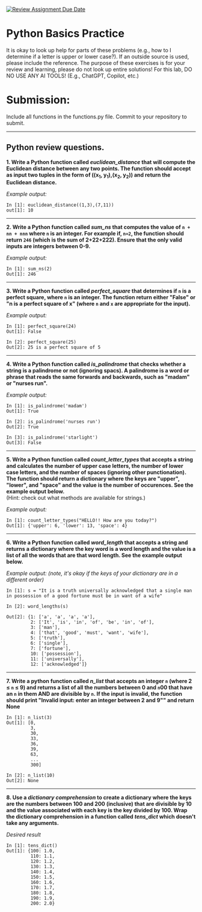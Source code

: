 [![Review Assignment Due Date](https://classroom.github.com/assets/deadline-readme-button-22041afd0340ce965d47ae6ef1cefeee28c7c493a6346c4f15d667ab976d596c.svg)](https://classroom.github.com/a/ZDVj26Jg)
# Python Basics Practice

It is okay to look up help for parts of these problems (e.g., how to I determine if a letter is upper or lower case?).
If an outside source is used, please include the reference. The purpose of these exercises is for your review and learning,
please do not look up entire solutions! For this lab, DO NO USE ANY AI TOOLS! (E.g., ChatGPT, Copilot, etc.)

# Submission:

Include all functions in the functions.py file. Commit to your repository to submit.

---
## Python review questions.

**1.  Write a Python function called *euclidean_distance* that will compute the Euclidean distance between any two points.  The function should accept as input two tuples in the form of ((x<sub>1</sub>, y<sub>1</sub>),(x<sub>2</sub>, y<sub>2</sub>)) and return the Euclidean distance.**

*Example output:*

```
In [1]: euclidean_distance((1,3),(7,11))
out[1]: 10
```

-----
**2. Write a Python function called *sum_ns* that computes the value of ``n + nn + nnn`` where ``n`` is an integer.  For example if,  ``n=2``, the function should return ``246`` (which is the sum of 2+22+222).  Ensure that the only valid inputs are integers between 0-9.**  

*Example output:*

```
In [1]: sum_ns(2)
Out[1]: 246
```

-----
**3. Write a Python function called *perfect_square* that determines if ``n`` is a perfect square, where ``n`` is an integer.  The function return either "False" or "n is a perfect square of x"  (where ``n`` and ``x`` are appropriate for the input).**

*Example output:*

```
In [1]: perfect_square(24)
Out[1]: False

In [2]: perfect_square(25)
Out[2]: 25 is a perfect square of 5
```

----
**4. Write a Python function called *is_palindrome* that checks whether a string is a palindrome or not (ignoring spacs). A palindrome is a word or phrase that reads the same forwards and backwards, such as "madam" or "nurses run".**

*Example output:*

```
In [1]: is_palindrome('madam')
Out[1]: True

In [2]: is_palindrome('nurses run')
Out[2]: True

In [3]: is_palindrome('starlight')
Out[3]: False
```

----
**5. Write a Python function called *count_letter_types* that accepts a string and calculates the number of upper case letters, the number of lower case letters, and the number of spaces (ignoring other punctionation).  The function should return a dictionary where the keys are "upper", "lower", and "space" and the value is the number of occurences.  See the example output below.**    
(Hint:  check out what methods are available for strings.)  

 *Example output:*

```
In [1]: count_letter_types("HELLO!! How are you today?")
Out[1]: {'upper': 6, 'lower': 13, 'space': 4}

```


----
**6. Write a Python function called *word_length* that accepts a string and returns a dictionary where the key word is a word length and the value is a list of all the words that are that word length.  See the example output below.**  

*Example output: (note, it's okay if the keys of your dictionary are in a different order)*

```
In [1]: s = "It is a truth universally acknowledged that a single man in possession of a good fortune must be in want of a wife"

In [2]: word_lengths(s)

Out[2]: {1: ['a', 'a', 'a', 'a'],
         2: ['It', 'is', 'in', 'of', 'be', 'in', 'of'],
         3: ['man'],
         4: ['that', 'good', 'must', 'want', 'wife'],
         5: ['truth'],
         6: ['single'],
         7: ['fortune'],
         10: ['possession'],
         11: ['universally'],
         12: ['acknowledged']}
```


----
**7.  Write a python function called *n_list* that accepts an integer `n` (where 2 $\le$ `n` $\le$ 9) and returns a list of all the numbers between 0 and `n`00 that have an `n` in them AND are divisible by `n`. If the input is invalid, the function should print "Invalid input: enter an integer between 2 and 9"" and return None**  

```
In [1]: n_list(3)
Out[1]: [0,
         3,
         30,
         33,
         36,
         39,
         63,
         ...
         300]

In [2]: n_list(10)
Out[2]: None
```



----
**8.  Use a *dictionary comprehension* to create a dictionary where the keys are the numbers between 100 and 200 (inclusive) that are divisible by 10 and the value associated with each key is the key divided by 100. Wrap the dictionary comprehension in a function called *tens_dict* which doesn't take any arguments.**

*Desired result*
```
In [1]: tens_dict()
Out[1]: {100: 1.0,
         110: 1.1,
         120: 1.2,
         130: 1.3,
         140: 1.4,
         150: 1.5,
         160: 1.6,
         170: 1.7,
         180: 1.8,
         190: 1.9,
         200: 2.0}
 ```



